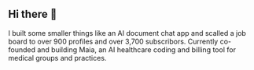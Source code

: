 ## Hi there 👋
I built some smaller things like an AI document chat app and scalled a job board to over 900 profiles and over 3,700 subscribors. Currently co-founded and building Maia, an AI healthcare coding and billing tool for medical groups and practices.


<!--
**glad2bhere/glad2bhere** is a ✨ _special_ ✨ repository because its `README.md` (this file) appears on your GitHub profile.

Here are some ideas to get you started:

- 🔭 I’m currently working on ...
- 🌱 I’m currently learning ...
- 👯 I’m looking to collaborate on ...
- 🤔 I’m looking for help with ...
- 💬 Ask me about ...
- 📫 How to reach me: ...
- 😄 Pronouns: ...
- ⚡ Fun fact: ...
-->
